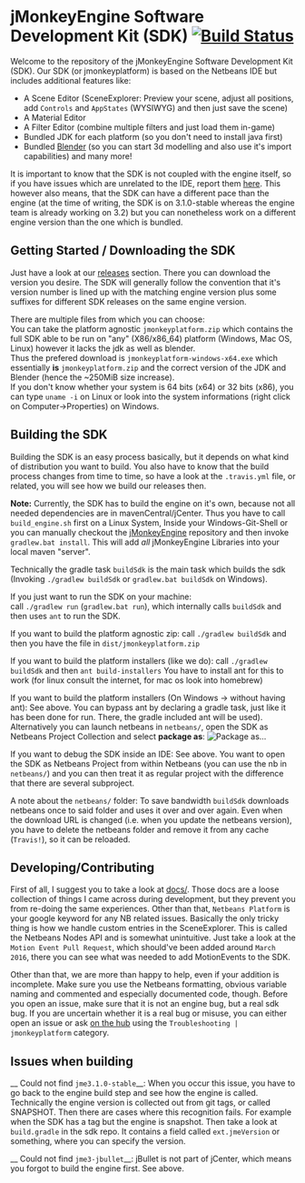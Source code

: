 # jMonkeyEngine Software Development Kit (SDK) [![Build Status](https://travis-ci.org/jMonkeyEngine/sdk.svg?branch=master)](https://travis-ci.org/jMonkeyEngine/sdk)

Welcome to the repository of the jMonkeyEngine Software Development Kit (SDK).
Our SDK (or jmonkeyplatform) is based on the Netbeans IDE but includes additional features like:
- A Scene Editor (SceneExplorer: Preview your scene, adjust all positions, add `Controls` and `AppStates` (WYSIWYG) and then just save the scene)
- A Material Editor
- A Filter Editor (combine multiple filters and just load them in-game)
- Bundled JDK for each platform (so you don't need to install java first)
- Bundled [Blender](https://www.blender.org) (so you can start 3d modelling and also use it's import capabilities)
and many more!  

It is important to know that the SDK is not coupled with the engine itself, so if you have issues which are unrelated to the IDE, report them [here](https://github.com/jMonkeyEngine/jmonkeyengine).
This however also means, that the SDK can have a different pace than the engine (at the time of writing, the SDK is on 3.1.0-stable whereas the engine team is already working on 3.2) but you can nonetheless work on a different engine version than the one which is bundled.

## Getting Started / Downloading the SDK
Just have a look at our [releases](https://github.com/jMonkeyEngine/sdk/releases) section.
There you can download the version you desire. The SDK will generally follow the convention that it's version number is lined up with the matching engine version
plus some suffixes for different SDK releases on the same engine version.

There are multiple files from which you can choose:  
You can take the platform agnostic `jmonkeyplatform.zip` which contains the full SDK able to be run on "any" (X86/x86_64) platform (Windows, Mac OS, Linux) however it lacks the jdk as well as blender.  
Thus the prefered download is `jmonkeyplatform-windows-x64.exe` which essentially __is__ `jmonkeyplatform.zip` and the correct version of the JDK and Blender (hence the ~250MiB size increase).  
If you don't know whether your system is 64 bits (x64) or 32 bits (x86), you can type `uname -i` on Linux or look into the system informations (right click on Computer->Properties) on Windows.


## Building the SDK
Building the SDK is an easy process basically, but it depends on what kind of distribution you want to build.
You also have to know that the build process changes from time to time, so have a look at the `.travis.yml` file, or related, you will see how we build our releases then.  

__Note:__ Currently, the SDK has to build the engine on it's own, because not all needed dependencies are in mavenCentral/jCenter. Thus you have to call `build_engine.sh` first on a Linux System, Inside your Windows-Git-Shell or you can manually checkout the [jMonkeyEngine](https://github.com/jMonkeyEngine/jmonkeyengine) repository and then invoke `gradlew.bat install`. This will add _all_ jMonkeyEngine Libraries into your local maven "server".

Technically the gradle task `buildSdk` is the main task which builds the sdk (Invoking `./gradlew buildSdk` or `gradlew.bat buildSdk` on Windows).

If you just want to run the SDK on your machine:  
    call `./gradlew run` (`gradlew.bat run`), which internally calls `buildSdk` and then uses `ant` to run the SDK.
    
If you want to build the platform agnostic zip:
    call `./gradlew buildSdk` and then you have the file in `dist/jmonkeyplatform.zip`  

If you want to build the platform installers (like we do): 
    call `./gradlew buildSdk` and then `ant build-installers`
    You have to install ant for this to work (for linux consult the internet, for mac os look into homebrew)
    
If you want to build the platform installers (On Windows -> without having ant):
    See above. You can bypass ant by declaring a gradle task, just like it has been done for run. There, the gradle included ant will be used).
    Alternatively you can launch netbeans in `netbeans/`, open the SDK as Netbeans Project Collection and select __package as__:
    ![Package as...](http://i.imgur.com/5V2uBHf.png)
    
If you want to debug the SDK inside an IDE:
    See above. You want to open the SDK as Netbeans Project from within Netbeans (you can use the nb in `netbeans/`) and you can then treat it as regular project with the difference that there are several subproject.

A note about the `netbeans/` folder: To save bandwidth `buildSdk` downloads netbeans once to said folder and uses it over and over again. Even when the download URL is changed (i.e. when you update the netbeans version), you have to delete the netbeans folder and remove it from any cache (`Travis!`), so it can be reloaded.

## Developing/Contributing
First of all, I suggest you to take a look at [docs/](https://github.com/jMonkeyEngine/sdk/tree/master/docs). Those docs are a loose collection of things I came across during development, but they prevent you from re-doing the same experiences. 
Other than that, `Netbeans Platform` is your google keyword for any NB related issues.
Basically the only tricky thing is how we handle custom entries in the SceneExplorer. This is called the Netbeans Nodes API and is somewhat unintuitive.
Just take a look at the `Motion Event Pull Request`, which should've been added around `March 2016`, there you can see what was needed to add MotionEvents to the SDK.

Other than that, we are more than happy to help, even if your addition is incomplete. Make sure you use the Netbeans formatting, obvious variable naming and commented and especially documented code, though.
Before you open an issue, make sure that it is not an engine bug, but a real sdk bug. If you are uncertain whether it is a real bug or misuse, you can either open an issue or ask [on the hub](https://hub.jmonkeyengine.org) using the `Troubleshooting | jmonkeyplatform` category.

## Issues when building
__ Could not find `jme3.1.0-stable`__:
    When you occur this issue, you have to go back to the engine build step and see how the engine is called. Technically the engine version is collected out from git tags, or called SNAPSHOT. Then there are cases where this recognition fails. For example when the SDK has a tag but the engine is snapshot. Then take a look at `build.gradle` in the sdk repo. It contains a field called `ext.jmeVersion` or something, where you can specify the version.
    
__ Could not find `jme3-jbullet`__:
    jBullet is not part of jCenter, which means you forgot to build the engine first. See above.
